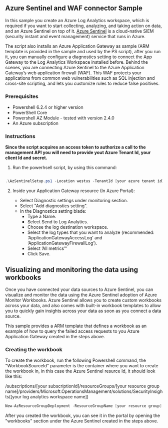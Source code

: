 ## Azure Sentinel and WAF connector Sample

In this sample you create an Azure Log Analytics workspace, which is required if you want to start collecting, analyzing, and taking action on data, and an Azure Sentinel on top of it. [Azure Sentinel](https://docs.microsoft.com/azure/sentinel/overview) is a cloud-native SIEM (security instant and event management) service that runs in Azure.

The script also installs an Azure Application Gateway as sample (ARM template is provided in the sample and used by the PS script), after you run it, you can manually configure a diagnostics setting to connect the App Gateway to the Log Analytics Workspace installed before. Behind the scenes, you are connecting Azure Sentinel to the Azure Application Gateway’s web application firewall (WAF). This WAF protects your applications from common web vulnerabilities such as SQL injection and cross-site scripting, and lets you customize rules to reduce false positives.​

### Prerequisites
 - Powershell 6.2.4 or higher version
 - PowerShell Core
 - Powershell AZ Module - tested with version 2.4.0
 - An Azure subscription

### Instructions

**Since the script acquires an access token to authorize a call to the management API you will need to provide yout Azure Tenant Id, your client Id and secret.**

1) Run the powerhsell script, by using this command:

```Powershell

.\AzSentinelSetup.ps1 -Location westus -TenantId [your azure tenant id] -ClientId [your application id] -ClientSecret [your client secret] -SubscriptionId [your azure subscription Id] -ResourceGroupName [your azure resource group] -WorkspaceName [your log analytics workspace name] 
```

2) Inside your Application Gateway resource (In Azure Portal):

    - Select Diagnostic settings under monitoring section.​
    - Select "Add diagnostics setting".​
    - In the Diagnostics setting blade:
        - Type a Name.
        - Select Send to Log Analytics.
        - Choose the log destination workspace.​
        - Select the log types that you want to analyze (recommended: ‘ApplicationGatewayAccessLog’ and ‘ApplicationGatewayFirewallLog’).
        - Select ’All metrics"’
        - Click Save.

## Visualizing and monitoring the data using workbooks

Once you have connected your data sources to Azure Sentinel, you can visualize and monitor the data using the Azure Sentinel adoption of Azure Monitor Workbooks. Azure Sentinel allows you to create custom workbooks across your data, and also comes with built-in workbook templates to allow you to quickly gain insights across your data as soon as you connect a data source.

This sample provides a ARM template that defines a workbook as an example of how to query the failed access requests to you Azure Application Gateway created in the steps above.  

### Creating the workbook

To create the workbook, run the following Powershell command, the "WorkbookSourceId" parameter is the container where you want to create the workbook in, in this case the Azure Sentinel resurce Id, it should look like this:

/subscriptions/[your subscriptionId]/resourceGroups/[your resource group name]/providers/Microsoft.OperationsManagement/solutions/SecurityInsights([your log analytics workspace name])


```Powershell
New-AzResourceGroupDeployment -ResourceGroupName [your resource group] -TemplateFile .\FailedRequestsWorkbook.json -WorkbookSourceId "[your workboox source Id]" -workbookDisplayName FailedRequestsWorkbookSample
```

After you created the workbook, you can see it in the portal by opening the "workbooks" section under the Azure Sentinel created in the steps above.


